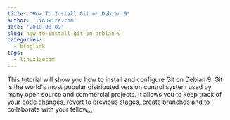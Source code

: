 ```yaml
---
title: "How To Install Git on Debian 9"
author: 'linuxize.com'
date: '2018-08-09'
slug: how-to-install-git-on-debian-9
categories:
  - bloglink
tags:
  - linuxizecom
---
```


This tutorial will show you how to install and configure Git on Debian 9. Git is the world's most popular distributed version control system used by many open source and commercial projects. It allows you to keep track of your code changes, revert to previous stages, create branches and to collaborate with your fellow[... <i class="fas fa-external-link-alt"></i>](https://linuxize.com/post/how-to-install-git-on-debian-9/)

